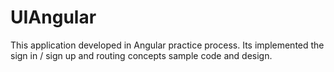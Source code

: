 # UIAngular
This application developed in Angular practice process. Its implemented the sign in / sign up and routing concepts sample code and design.
